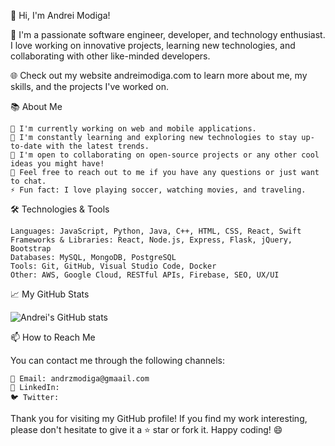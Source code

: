 👋 Hi, I'm Andrei Modiga!

🚀 I'm a passionate software engineer, developer, and technology enthusiast. I love working on innovative projects, learning new technologies, and collaborating with other like-minded developers.

🌐 Check out my website andreimodiga.com to learn more about me, my skills, and the projects I've worked on.

📚 About Me

    🔭 I'm currently working on web and mobile applications.
    🌱 I'm constantly learning and exploring new technologies to stay up-to-date with the latest trends.
    👯 I'm open to collaborating on open-source projects or any other cool ideas you might have!
    💬 Feel free to reach out to me if you have any questions or just want to chat.
    ⚡ Fun fact: I love playing soccer, watching movies, and traveling.

🛠️ Technologies & Tools

    Languages: JavaScript, Python, Java, C++, HTML, CSS, React, Swift
    Frameworks & Libraries: React, Node.js, Express, Flask, jQuery, Bootstrap
    Databases: MySQL, MongoDB, PostgreSQL
    Tools: Git, GitHub, Visual Studio Code, Docker
    Other: AWS, Google Cloud, RESTful APIs, Firebase, SEO, UX/UI

📈 My GitHub Stats

![Andrei's GitHub stats](https://github-readme-stats.vercel.app/api?username=Amode7181&show_icons=true&theme=radical)



📫 How to Reach Me

You can contact me through the following channels:

    📧 Email: andrzmodiga@gmaail.com
    💼 LinkedIn: 
    🐦 Twitter:

Thank you for visiting my GitHub profile! If you find my work interesting, please don't hesitate to give it a ⭐ star or fork it. Happy coding! 😄

<!---
Amode718/Amode718 is a ✨ special ✨ repository because its `README.md` (this file) appears on your GitHub profile.
You can click the Preview link to take a look at your changes.
--->
